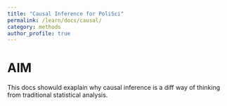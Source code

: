 ```yaml
---
title: "Causal Inference for PoliSci"
permalink: /learn/docs/causal/
category: methods 
author_profile: true
---
```


# AIM

This docs showuld exaplain why causal inference is a diff way of thinking from traditional statistical analysis.

